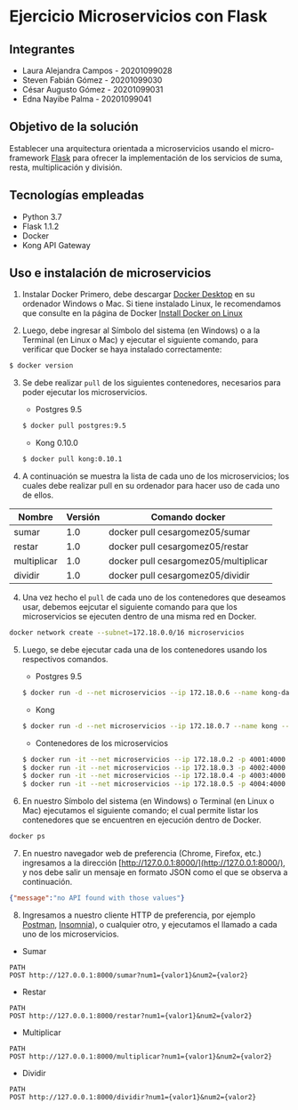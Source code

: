 # Ejercicio Microservicios con Flask

## Integrantes
* Laura Alejandra Campos - 20201099028
* Steven Fabián Gómez - 20201099030
* César Augusto Gómez - 20201099031
* Edna Nayibe Palma - 20201099041

## Objetivo de la solución
Establecer una arquitectura orientada a microservicios usando el micro-framework [Flask](https://flask.palletsprojects.com/en/1.1.x/) para ofrecer la implementación de los servicios de suma, resta, multiplicación y división.

## Tecnologías empleadas

* Python 3.7 
* Flask 1.1.2
* Docker
* Kong API Gateway

## Uso e instalación de microservicios

1. Instalar Docker
Primero, debe descargar [Docker Desktop](https://www.docker.com/products/docker-desktop) en su ordenador Windows o Mac. Si tiene instalado Linux, le recomendamos que consulte en la página de Docker [Install Docker on Linux](https://runnable.com/docker/install-docker-on-linux)

2. Luego, debe ingresar al Símbolo del sistema (en Windows) o a la Terminal (en Linux o Mac) y ejecutar el siguiente comando, para verificar que Docker se haya instalado correctamente:
```sh
$ docker version
```

3. Se debe realizar `pull` de los siguientes contenedores, necesarios para poder ejecutar los microservicios.

    - Postgres 9.5
    ```sh
    $ docker pull postgres:9.5
    ```
    - Kong 0.10.0
    ```sh
    $ docker pull kong:0.10.1
    ```

3. A continuación se muestra la lista de cada uno de los microservicios; los cuales debe realizar pull en su ordenador para hacer uso de cada uno de ellos.

Nombre      | Versión | Comando docker
------------|---------|------------
sumar       | 1.0     | docker pull cesargomez05/sumar
restar      | 1.0     | docker pull cesargomez05/restar
multiplicar | 1.0     | docker pull cesargomez05/multiplicar
dividir     | 1.0     | docker pull cesargomez05/dividir

4. Una vez hecho el `pull` de cada uno de los contenedores que deseamos usar, debemos eejcutar el siguiente comando para que los microservicios se ejecuten dentro de una misma red en Docker.

```sh
docker network create --subnet=172.18.0.0/16 microservicios
```

5. Luego, se debe ejecutar cada una de los contenedores usando los respectivos comandos.

    - Postgres 9.5
    ```sh
    $ docker run -d --net microservicios --ip 172.18.0.6 --name kong-database -p 5432:5432 -e POSTGRES_USER=kong -e POSTGRES_DB=kong -e POSTGRES_HOST_AUTH_METHOD=trust postgres:9.5
    ```

    - Kong
    ```sh
    $ docker run -d --net microservicios --ip 172.18.0.7 --name kong --link kong-database:kong-database -e KONG_DATABASE=postgres -e KONG_PG_HOST=kong-database -p 8000:8000 -p 8443:8443 -p 8001:8001 -p 7946:7946 -p 7946:7946/udp kong:0.10.1
    ```

    - Contenedores de los microservicios
    ```sh
    $ docker run -it --net microservicios --ip 172.18.0.2 -p 4001:4000 -d --name sumar cesargomez05/sumar:1.0
    $ docker run -it --net microservicios --ip 172.18.0.3 -p 4002:4000 -d --name restar cesargomez05/restar:1.0
    $ docker run -it --net microservicios --ip 172.18.0.4 -p 4003:4000 -d --name multiplicar cesargomez05/multiplicar:1.0
    $ docker run -it --net microservicios --ip 172.18.0.5 -p 4004:4000 -d --name dividir cesargomez05/dividir:1.0
    ```

6. En nuestro Símbolo del sistema (en Windows) o Terminal (en Linux o Mac) ejecutamos el siguiente comando; el cual permite listar los contenedores que se encuentren en ejecución dentro de Docker.

```sh
docker ps
```

7. En nuestro navegador web de preferencia (Chrome, Firefox, etc.) ingresamos a la dirección [http://127.0.0.1:8000/](http://127.0.0.1:8000/), y nos debe salir un mensaje en formato JSON como el que se observa a continuación.
```JSON
{"message":"no API found with those values"}
```

8. Ingresamos a nuestro cliente HTTP de preferencia, por ejemplo [Postman](https://www.postman.com/), [Insomnia](https://insomnia.rest/)), o cualquier otro, y ejecutamos el llamado a cada uno de los microservicios.

- Sumar
```
PATH
POST http://127.0.0.1:8000/sumar?num1={valor1}&num2={valor2}
```
- Restar
```
PATH
POST http://127.0.0.1:8000/restar?num1={valor1}&num2={valor2}
```
- Multiplicar
```
PATH
POST http://127.0.0.1:8000/multiplicar?num1={valor1}&num2={valor2}
```
- Dividir
```
PATH
POST http://127.0.0.1:8000/dividir?num1={valor1}&num2={valor2}
```